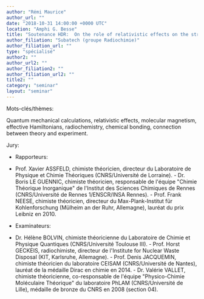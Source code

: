 ```yaml
---
author: "Rémi Maurice"
author_url: ""
date: "2018-10-31 14:00:00 +0000 UTC"
location: "Amphi G. Besse"
title: "Soutenance HDR:  On the role of relativistic effects on the structural, physical and chemical properties of molecules and materials"
author_filiation: "Subatech (groupe Radiochimie)"
author_filiation_url: ""
type: "spécialisé"
author2: ""
author_url2: ""
author_filiation2: ""
author_filiation_url2: ""
title2: ""
category: "seminar" 
layout: "seminar"
---
```

Mots-clés/thèmes:

Quantum mechanical calculations, relativistic effects, molecular magnetism, effective Hamiltonians, radiochemistry, chemical bonding, connection between theory and experiment.

Jury:

*   Rapporteurs:

- Prof. Xavier ASSFELD, chimiste théoricien, directeur du Laboratoire de Physique et Chimie Théoriques (CNRS/Université de Lorraine).  - Dr. Boris LE GUENNIC, chimiste théoricien, responsable de l'équipe "Chimie Théorique Inorganique" de l'Institut des Sciences Chimiques de Rennes (CNRS/Université de Rennes 1/ENSCR/INSA Rennes).  - Prof. Frank NEESE, chimiste théoricien, directeur du Max-Plank-Institut für Kohlenforschung (Mülheim an der Ruhr, Allemagne), lauréat du prix Leibniz en 2010.

*   Examinateurs:

- Dr. Hélène BOLVIN, chimiste théoricienne du Laboratoire de Chimie et Physique Quantiques (CNRS/Université Toulouse III).  - Prof. Horst GECKEIS, radiochimiste, directeur de l'Institute for Nuclear Waste Disposal (KIT, Karlsruhe, Allemagne).  - Prof. Denis JACQUEMIN, chimiste théoricien du laboratoire CEISAM (CNRS/Université de Nantes), lauréat de la médaille Dirac en chimie en 2014.  - Dr. Valérie VALLET, chimiste théoricienne, co-responsable de l'équipe "Physico-Chimie Moléculaire Théorique" du laboratoire PhLAM (CNRS/Université de Lille), médaille de bronze du CNRS en 2008 (section 04).
